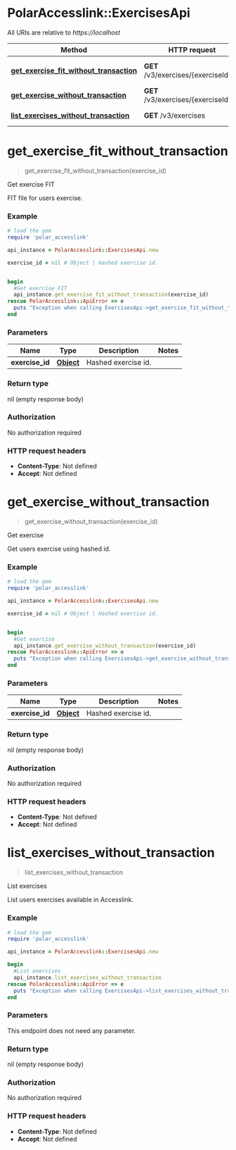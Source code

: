# PolarAccesslink::ExercisesApi

All URIs are relative to *https://localhost*

Method | HTTP request | Description
------------- | ------------- | -------------
[**get_exercise_fit_without_transaction**](ExercisesApi.md#get_exercise_fit_without_transaction) | **GET** /v3/exercises/{exerciseId}/fit | Get exercise FIT
[**get_exercise_without_transaction**](ExercisesApi.md#get_exercise_without_transaction) | **GET** /v3/exercises/{exerciseId} | Get exercise
[**list_exercises_without_transaction**](ExercisesApi.md#list_exercises_without_transaction) | **GET** /v3/exercises | List exercises


# **get_exercise_fit_without_transaction**
> get_exercise_fit_without_transaction(exercise_id)

Get exercise FIT

FIT file for users exercise.

### Example
```ruby
# load the gem
require 'polar_accesslink'

api_instance = PolarAccesslink::ExercisesApi.new

exercise_id = nil # Object | Hashed exercise id.


begin
  #Get exercise FIT
  api_instance.get_exercise_fit_without_transaction(exercise_id)
rescue PolarAccesslink::ApiError => e
  puts "Exception when calling ExercisesApi->get_exercise_fit_without_transaction: #{e}"
end
```

### Parameters

Name | Type | Description  | Notes
------------- | ------------- | ------------- | -------------
 **exercise_id** | [**Object**](.md)| Hashed exercise id. |

### Return type

nil (empty response body)

### Authorization

No authorization required

### HTTP request headers

 - **Content-Type**: Not defined
 - **Accept**: Not defined



# **get_exercise_without_transaction**
> get_exercise_without_transaction(exercise_id)

Get exercise

Get users exercise using hashed id.

### Example
```ruby
# load the gem
require 'polar_accesslink'

api_instance = PolarAccesslink::ExercisesApi.new

exercise_id = nil # Object | Hashed exercise id.


begin
  #Get exercise
  api_instance.get_exercise_without_transaction(exercise_id)
rescue PolarAccesslink::ApiError => e
  puts "Exception when calling ExercisesApi->get_exercise_without_transaction: #{e}"
end
```

### Parameters

Name | Type | Description  | Notes
------------- | ------------- | ------------- | -------------
 **exercise_id** | [**Object**](.md)| Hashed exercise id. |

### Return type

nil (empty response body)

### Authorization

No authorization required

### HTTP request headers

 - **Content-Type**: Not defined
 - **Accept**: Not defined



# **list_exercises_without_transaction**
> list_exercises_without_transaction

List exercises

List users exercises available in Accesslink.

### Example
```ruby
# load the gem
require 'polar_accesslink'

api_instance = PolarAccesslink::ExercisesApi.new

begin
  #List exercises
  api_instance.list_exercises_without_transaction
rescue PolarAccesslink::ApiError => e
  puts "Exception when calling ExercisesApi->list_exercises_without_transaction: #{e}"
end
```

### Parameters
This endpoint does not need any parameter.

### Return type

nil (empty response body)

### Authorization

No authorization required

### HTTP request headers

 - **Content-Type**: Not defined
 - **Accept**: Not defined



